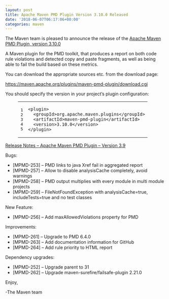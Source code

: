 ```yaml
---
layout: post
title: Apache Maven PMD Plugin Version 3.10.0 Released
date: '2018-06-07T06:17:06+00:00'
categories: maven
---
```

<div class="entry-content"><p>The Maven team is pleased to announce the release of the
<a href="http://maven.apache.org/plugins/maven-pmd-plugin/">Apache Maven PMD Plugin, version 3.10.0</a></p>

<p>A Maven plugin for the PMD toolkit, that produces a report on both code rule
violations and detected copy and paste fragments, as well as being able to fail
the build based on these metrics.</p>

<p>You can download the appropriate sources etc. from the download page:</p>

<p><a href="https://maven.apache.org/plugins/maven-pmd-plugin/download.cgi">https://maven.apache.org/plugins/maven-pmd-plugin/download.cgi</a></p>

<p>You should specify the version in your project&rsquo;s plugin configuration:</p>

<figure class='code'><figcaption><span></span></figcaption><div class="highlight"><table><tr><td class="gutter"><pre class="line-numbers"><span class='line-number'>1</span>
<span class='line-number'>2</span>
<span class='line-number'>3</span>
<span class='line-number'>4</span>
<span class='line-number'>5</span>
</pre></td><td class='code'><pre><code class='xml'><span class='line'><span class="nt">&lt;plugin&gt;</span>
</span><span class='line'>  <span class="nt">&lt;groupId&gt;</span>org.apache.maven.plugins<span class="nt">&lt;/groupId&gt;</span>
</span><span class='line'>  <span class="nt">&lt;artifactId&gt;</span>maven-pmd-plugin<span class="nt">&lt;/artifactId&gt;</span>
</span><span class='line'>  <span class="nt">&lt;version&gt;</span>3.10.0<span class="nt">&lt;/version&gt;</span>
</span><span class='line'><span class="nt">&lt;/plugin&gt;</span>
</span></code></pre></td></tr></table></div></figure>




<!-- more -->


<p><a href="https://issues.apache.org/jira/secure/ReleaseNote.jspa?version=12342689&amp;styleName=Text&amp;projectId=12317621">Release Notes &ndash; Apache Maven PMD Plugin &ndash; Version 3.9</a></p>

<p>Bugs:</p>

<ul>
<li>[MPMD-253] &ndash; PMD links to java Xref fail in aggregated report</li>
<li>[MPMD-257] &ndash; Allow to disable analysisCache completely, avoid warnings</li>
<li>[MPMD-258] &ndash; PMD output multiplies with every module in multi module projects</li>
<li>[MPMD-259] &ndash; FileNotFoundException with analysisCache=true, includeTests=true and no test classes</li>
</ul>


<p>New Feature:</p>

<ul>
<li>[MPMD-256] &ndash; Add maxAllowedViolations property for PMD</li>
</ul>


<p>Improvements:</p>

<ul>
<li>[MPMD-261] &ndash; Upgrade to PMD 6.4.0</li>
<li>[MPMD-263] &ndash; Add documentation information for GitHub</li>
<li>[MPMD-264] &ndash; Add rule priority to HTML report</li>
</ul>


<p>Dependency upgrades:</p>

<ul>
<li>[MPMD-252] &ndash; Upgrade parent to 31</li>
<li>[MPMD-262] &ndash; Upgrade maven-surefire/failsafe-plugin 2.21.0</li>
</ul>


<p>Enjoy,</p>

<p>-The Maven team</p>
</div>
